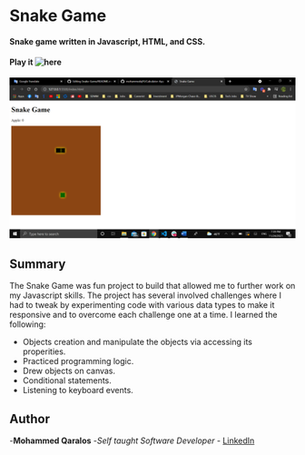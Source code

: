 # Snake Game
#### Snake game written in Javascript, HTML, and CSS.
#### Play it ![here](https://github.com/mohammedq91/Snake-Game)

![Snake Game Photo.png](https://github.com/mohammedq91/Snake-Game/blob/main/SnakeGamePhoto.png)

## Summary
The Snake Game was fun project to build that allowed me to further work on my Javascript skills. The project has several involved challenges where I had to tweak by experimenting code with various data types to make it responsive and to overcome each challenge one at a time. I learned the following:
- Objects creation and manipulate the objects via accessing its properities.
- Practiced programming logic.
- Drew objects on canvas.
- Conditional statements.
- Listening to keyboard events. 

## Author

-**Mohammed Qaralos** -*Self taught Software Developer* - [LinkedIn](https://www.linkedin.com/in/mohammed-qaralos-27151010a/)


